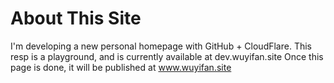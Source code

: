 # About This Site
I'm developing a new personal homepage with GitHub + CloudFlare.
This resp is a playground, and is currently available at dev.wuyifan.site
Once this page is done, it will be published at www.wuyifan.site
